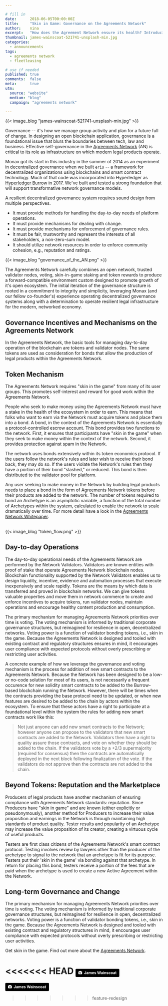 ```yaml
---

# fill in
date:      2018-06-05T00:00:00Z
title:     "Skin in Game: Governance on the Agreements Network"
author:    nina
excerpt:   "How does the Agreement Network ensure its health? Introducing a carefully designed forward-compatible environment of an open network, trusted validator nodes, voting, skin-in-game staking and token rewards."
thumbnail: james-wainscoat-521741-unsplash-min.jpg
categories:
  - announcements
tags:
  - agreements network
  - fleetleasing

# use if needed
published: true
comments:  false
meta:      true
utm:
  source: "website"
  medium: "blog"
  campaign: "agreements network"

---
```


{{< image_blog "james-wainscoat-521741-unsplash-min.jpg" >}}

Governance -- it's how we manage group activity and plan for a future full of change. In designing an open blockchain application, governance is a foundational issue that blurs the boundaries between tech, law and business. Effective self-governance in the [Agreements Network](https://agreements.network) (AN) is critical to its role as infrastructure on which modern legal products operate.

Monax got its start in this industry in the summer of 2014 as an experiment in decentralized governance when we built `eris` -- a framework for decentralized organizations using blockchains and smart contract technology. Much of that code was incorporated into Hyperledger as [Hyperledger Burrow]( https://www.hyperledger.org/projects/hyperledger-burrow) in 2017. We've built and tested a strong foundation that will support transformative network governance models.

A resilient decentralized governance system requires sound design from multiple perspectives.

- It must provide methods for handling the day-to-day needs of platform operations.
- It must provide mechanisms for dealing with change.
- It must provide mechanisms for enforcement of governance rules.
- It must be fair, trustworthy and represent the interests of all stakeholders, a non-zero-sum model.
- It should utilize network resources in order to enforce community cohesion, e.g., reputation and ratings.

{{< image_blog "governance_of_the_AN.png" >}}

The Agreements Network carefully combines an open network, trusted validator nodes, voting, skin-in-game staking and token rewards to produce a forward-compatible environment custom designed to promote growth of it's open ecosystem. The initial iteration of the governance structure is rooted in a commitment to integrity and simplicity, leveraging Monax (and our fellow co-founder's) experience operating decentralized governance systems along with a determination to operate resilient legal infrastructure for the modern, networked economy.

## Governance Incentives and Mechanisms on the Agreements Network

In the Agreements Network, the basic tools for managing day-to-day operation of the blockchain are tokens and validator nodes. The same tokens are used as consideration for bonds that allow the production of legal products within the Agreements Network.

## Token Mechanism

The Agreements Network requires "skin in the game" from many of its user groups. This promotes self-interest and reward for good work within the Agreements Network.

People who seek to make money using the Agreements Network must have a stake in the health of the ecosystem in order to earn. This means that folks who want to earn via the Network must acquire tokens and place them into a bond. A bond, in the context of the Agreements Network is essentially a protocol-controlled escrow account. This bond provides two functions to the network. First, it ensures that participants have "skin in the game" when they seek to make money within the context of the network. Second, it provides protection against spam in the Network.

The network uses bonds extensively within its token economics protocol. If the users follow the network's rules and later wish to receive their bond back, they may do so. If the users violate the Network's rules then they have a portion of their bond "slashed," or reduced. This bond is then distributed to the validator pool for platform.

Any user seeking to make money in the Network by building legal products needs to place a bond in the form of Agreements Network tokens before their products are added to the network. The number of tokens required to bond an Archetype is an asymptotic variable, a function of the total number of Archetypes within the system, calculated to enable the network to scale dramatically over time. For more detail have a look in the [Agreements Network Whitepaper](https://agreements.network/files/an_whitepaper_v1.0.pdf).

<br>
{{< image_blog "token_flow.png" >}}
<br>

## Day-to-day Operations

The day-to-day operational needs of the Agreements Network are performed by the Network Validators. Validators are known entities with proof of stake that operate Agreements Network blockchain nodes. Blockchain functionality supported by the Network Validators enables us to design liquidity, incentive, evidence and automation processes that execute inexpensively and scale rapidly. Tokens are the means by which data is  transferred and proved in blockchain networks. We can give tokens valuable properties and move them in network commerce to create and enforce incentives to acquire tokens, run validator nodes, maintain operations and encourage healthy content production and consumption.

The primary mechanism for managing Agreements Network priorities over time is voting. The voting mechanism is informed by traditional corporate governance structures, but reimagined for resilience in open, decentralized networks.  Voting power is a function of validator bonding tokens, i.e., skin in the game. Because the Agreements Network is designed and tooled with existing contract and regulatory structures ensures in mind, it encourages user compliance with expected protocols without overly prescribing or restricting user activities.

A concrete example of how we leverage the governance and voting mechanism is the process for addition of new smart contracts to the Agreements Network. Because the Network has been designed to be a low- or no-code solution for most of its users, is not necessarily a frequent occurence for new solidity smart contracts to be added to the Burrow-based blockchain running the Network. However, there will be times when the contracts providing the base protocol need to be updated, or when new features are desired to be added to the chain by actors within the ecosystem. To ensure that these actors have a right to participate at a foundational level within the system the rules for adding new smart contracts work like this:

> Not just anyone can add new smart contracts to the Network; however anyone can propose to the validators that new smart contracts are added to the Network. Validators then have a right to quality assure those contracts, and vote on whether they should be added to the chain. If the validators vote by a +2/3 supermajority (required for consensus) then the contracts are automatically deployed in the next block following finalization of the vote. If the validators do not approve then the contracts are not added to the chain.

## Beyond Tokens: Reputation and the Marketplace

Producers of legal products have another mechanism of ensuring compliance with Agreements Network standards: reputation. Since Producers have "skin in game" and are known (either explicitly or pseudonymously), another method for Producers to increase their value proposition and earnings in the Network is through maintaining high standards of product quality. Tester results and popularity of an Archetype may increase the value proposition of its creator, creating a virtuous cycle of useful products.

Testers are first class citizens of the Agreements Network's smart contract protocol. Testing involves review by lawyers other than the producer of the archetype to signal to the network that an archetype is fit for its purpose. Testers put their 'skin in the game' via bonding against that archetype. In return for placing this bond, testers receive a portion of the fees that are paid when the archetype is used to create a new Active Agreement within the Network.

## Long-term Governance and Change

The primary mechanism for managing Agreements Network priorities over time is voting. The voting mechanism is informed by traditional corporate governance structures, but reimagined for resilience in open, decentralized networks.  Voting power is a function of validator bonding tokens, i.e., skin in the game. Because the Agreements Network is designed and tooled with existing contract and regulatory structures in mind, it encourages user compliance with expected protocols without overly prescribing or restricting user activities.

Get skin in the game. Find out more about the [Agreements Network](https://agreements.network).

<<<<<<< HEAD
<a style="background-color:black;color:white;text-decoration:none;padding:4px 6px;font-family:-apple-system, BlinkMacSystemFont, &quot;San Francisco&quot;, &quot;Helvetica Neue&quot;, Helvetica, Ubuntu, Roboto, Noto, &quot;Segoe UI&quot;, Arial, sans-serif;font-size:12px;font-weight:bold;line-height:1.2;display:inline-block;border-radius:3px;" href="https://unsplash.com/@tumbao1949?utm_medium=referral&amp;utm_campaign=photographer-credit&amp;utm_content=creditBadge" target="_blank" rel="noopener noreferrer" title="Download free do whatever you want high-resolution photos from James Wainscoat"><span style="display:inline-block;padding:2px 3px;"><svg xmlns="http://www.w3.org/2000/svg" style="height:12px;width:auto;position:relative;vertical-align:middle;top:-1px;fill:white;" viewBox="0 0 32 32"><title>unsplash-logo</title><path d="M20.8 18.1c0 2.7-2.2 4.8-4.8 4.8s-4.8-2.1-4.8-4.8c0-2.7 2.2-4.8 4.8-4.8 2.7.1 4.8 2.2 4.8 4.8zm11.2-7.4v14.9c0 2.3-1.9 4.3-4.3 4.3h-23.4c-2.4 0-4.3-1.9-4.3-4.3v-15c0-2.3 1.9-4.3 4.3-4.3h3.7l.8-2.3c.4-1.1 1.7-2 2.9-2h8.6c1.2 0 2.5.9 2.9 2l.8 2.4h3.7c2.4 0 4.3 1.9 4.3 4.3zm-8.6 7.5c0-4.1-3.3-7.5-7.5-7.5-4.1 0-7.5 3.4-7.5 7.5s3.3 7.5 7.5 7.5c4.2-.1 7.5-3.4 7.5-7.5z"></path></svg></span><span style="display:inline-block;padding:2px 3px;">James Wainscoat</span></a>
=======
<a style="background-color:black;color:white;text-decoration:none;padding:4px 6px;font-family:-apple-system, BlinkMacSystemFont, &quot;San Francisco&quot;, &quot;Helvetica Neue&quot;, Helvetica, Ubuntu, Roboto, Noto, &quot;Segoe UI&quot;, Arial, sans-serif;font-size:12px;font-weight:bold;line-height:1.2;display:inline-block;border-radius:3px;" href="https://unsplash.com/@tumbao1949?utm_medium=referral&amp;utm_campaign=photographer-credit&amp;utm_content=creditBadge" target="_blank" rel="noopener noreferrer" title="Download free do whatever you want high-resolution photos from James Wainscoat"><span style="display:inline-block;padding:2px 3px;"><svg xmlns="http://www.w3.org/2000/svg" style="height:12px;width:auto;position:relative;vertical-align:middle;top:-1px;fill:white;" viewBox="0 0 32 32"><title>unsplash-logo</title><path d="M20.8 18.1c0 2.7-2.2 4.8-4.8 4.8s-4.8-2.1-4.8-4.8c0-2.7 2.2-4.8 4.8-4.8 2.7.1 4.8 2.2 4.8 4.8zm11.2-7.4v14.9c0 2.3-1.9 4.3-4.3 4.3h-23.4c-2.4 0-4.3-1.9-4.3-4.3v-15c0-2.3 1.9-4.3 4.3-4.3h3.7l.8-2.3c.4-1.1 1.7-2 2.9-2h8.6c1.2 0 2.5.9 2.9 2l.8 2.4h3.7c2.4 0 4.3 1.9 4.3 4.3zm-8.6 7.5c0-4.1-3.3-7.5-7.5-7.5-4.1 0-7.5 3.4-7.5 7.5s3.3 7.5 7.5 7.5c4.2-.1 7.5-3.4 7.5-7.5z"></path></svg></span><span style="display:inline-block;padding:2px 3px;">James Wainscoat</span></a>
>>>>>>> feature-redesign
